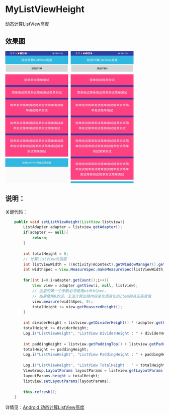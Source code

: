 # MyListViewHeight
动态计算ListView高度

## 效果图
<img src="https://github.com/881205wzs/MyListViewHeight/raw/master/default_1.jpg" height="420" width="200"/>&nbsp;&nbsp;<img src="https://github.com/881205wzs/MyListViewHeight/raw/master/default_2.jpg" height="420" width="200"/>

## 说明：

关键代码：
```java
    public void setListViewHeight(ListView listview){
        ListAdapter adapter = listview.getAdapter();
        if(adapter == null){
            return;
        }

        int totalHeight = 0;
        // 计算ListView的宽度
        int listViewWidth = ((Activity)mContext).getWindowManager().getDefaultDisplay().getWidth();
        int widthSpec = View.MeasureSpec.makeMeasureSpec(listViewWidth, View.MeasureSpec.AT_MOST);

        for(int i=0;i<adapter.getCount();i++){
            View view = adapter.getView(i, null, listview);
            // 这里的第一个参数必须使用widthSpec，
            // 如果使用0的话，无法计算出随内容变化而变化的Item的真正高度值
            view.measure(widthSpec, 0);
            totalHeight += view.getMeasuredHeight();
        }

        int dividerHeight = listview.getDividerHeight() * (adapter.getCount() - 1);
        totalHeight += dividerHeight;
        Log.i("ListViewHeight", "ListView DividerHeight : " + dividerHeight);

        int paddingHeight = listview.getPaddingTop() + listview.getPaddingBottom();
        totalHeight += paddingHeight;
        Log.i("ListViewHeight", "ListView PaddingHeight : " + paddingHeight);

        Log.i("ListViewHeight", "ListView TotalHeight : " + totalHeight);
        ViewGroup.LayoutParams layoutParams = listview.getLayoutParams();
        layoutParams.height = totalHeight;
        listview.setLayoutParams(layoutParams);

        this.refresh();
    }
```

详情见：<a href="https://davis.blog.csdn.net/article/details/105369693">Android 动态计算ListView高度</a>

